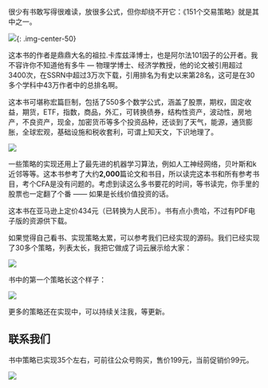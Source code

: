 
很少有书敢写得很难读，放很多公式，但你却绕不开它：《151个交易策略》就是其中之一。

![](https://images.jieyu.ai/images/2023/03/20230305121804.png){: .img-center-50}


这本书的作者是鼎鼎大名的祖拉.卡库兹泽博士，也是阿尔法101因子的公开者。我不容许你不知道他有多牛 — 物理学博士、经济学教授，他的论文被引用超过3400次，在SSRN中超过3万次下载，引用排名为有史以来第28名，这可是在30多个学科中43万作者中的总排名啊。

这本书可堪称宏篇巨制，包括了550多个数学公式，涵盖了股票，期权，固定收益，期货，ETF，指数，商品，外汇，可转换债券，结构性资产，波动性，房地产，不良资产，现金，加密货币等多个投资品种，还谈到了天气，能源，通货膨胀，全球宏观，基础设施和税收套利，可谓上知天文，下识地理了。

![](https://images.jieyu.ai/images/2023/03/6-Key-Tips-on-Trading-Strategies-for-Beginners.jpg)

一些策略的实现还用上了最先进的机器学习算法，例如人工神经网络，贝叶斯和k近邻等等。这本书参考了大约**2,000**篇论文和书目，所以读完这本书和所有参考书目，考个CFA是没有问题的。考虑到读这么多书要花的时间，等书读完，你手里的股票也一定翻了个番 —— 如果是长线价值投资的话。

这本书在亚马逊上定价434元（已转换为人民币）。书有点小贵哈，不过有PDF电子版的资源供下载。

如果觉得自己看书、实现策略太累，可以参考我们已经实现的源码。我们已经实现了30多个策略，列表太长，我把它做成了词云展示给大家：

![](https://images.jieyu.ai/images/2023/03/20230305154648.png)

书中的第一个策略长这个样子：

![](https://images.jieyu.ai/images/2023/03/20230305145934.png)


更多的策略还在实现中，可以持续关注我，等更新。

## 联系我们

书中策略已实现35个左右，可前往公众号购买，售价199元，当前促销价99元。

![](https://images.jieyu.ai/images/wechat_mp.jpg)

